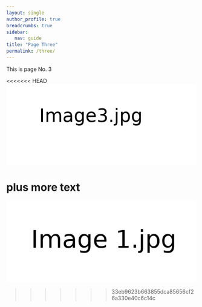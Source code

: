 ```yaml
---
layout: single
author_profile: true
breadcrumbs: true
sidebar:
   nav: guide
title: "Page Three"
permalink: /three/
---
```


This is page No. 3

<<<<<<< HEAD
![Image1](../assets/images/image3.jpg)

plus more text
=======
![Image 1](../assets/images/image1.jpg)
>>>>>>> 33eb9623b663855dca85656cf26a330e40c6c14c
